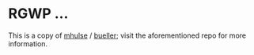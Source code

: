 # RGWP ...

This is a copy of [mhulse](https://github.com/mhulse) / [bueller](https://github.com/mhulse/bueller); visit the aforementioned repo for more information.